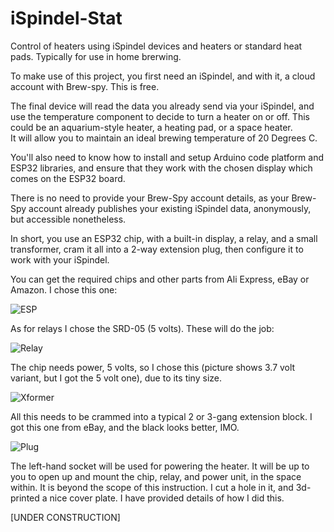 # iSpindel-Stat
Control of heaters using iSpindel devices and heaters or standard heat pads. Typically for use in home brerwing.

To make use of this project, you first need an iSpindel, and with it, a cloud account with Brew-spy.  This is free.  

The final device will read the data you already send via your iSpindel, and use the temperature component to decide to
turn a heater on or off.  This could be an aquarium-style heater, a heating pad, or a space heater.  
It will allow you to maintain an ideal brewing temperature of 20 Degrees C.

You'll also need to know how to install and setup Arduino code platform and ESP32 libraries, and ensure that they work with the chosen display which comes on the ESP32 board.

There is no need to provide your Brew-Spy account details, as your Brew-Spy account already publishes your existing iSpindel data, anonymously, but 
accessible nonetheless.

In short, you use an ESP32 chip, with a built-in display, a relay, and a small transformer, cram it all into a 2-way extension plug, then configure it to work with your iSpindel.

You can get the required chips and other parts from Ali Express, eBay or Amazon.  I chose this one:

<picture>
 <source media="(prefers-color-scheme: dark)" srcset="esp.png">
 <source media="(prefers-color-scheme: light)" srcset="esp.png">
 <img alt="ESP" src="ESP">
</picture>


As for relays I chose the SRD-05 (5 volts). These will do the job:

<picture>
 <source media="(prefers-color-scheme: dark)" srcset="relay.png">
 <source media="(prefers-color-scheme: light)" srcset="relay.png">
 <img alt="Relay" src="Relay">
</picture>



The chip needs power, 5 volts, so I chose this (picture shows 3.7 volt variant, but I got the 5 volt one), due to its tiny size.

<picture>
 <source media="(prefers-color-scheme: dark)" srcset="xformer.png">
 <source media="(prefers-color-scheme: light)" srcset="xformer.png">
 <img alt="Xformer" src="Xformer">
</picture>

All this needs to be crammed into a typical 2 or 3-gang extension block.  I got this one from eBay, and the black looks better, IMO.

<picture>
 <source media="(prefers-color-scheme: dark)" srcset="plug.png">
 <source media="(prefers-color-scheme: light)" srcset="plug.png">
 <img alt="Plug" src="Plug">
</picture>

The left-hand socket will be used for powering the heater.  It will be up to you to open up and mount the chip, relay, and power unit, in the space within.  It is beyond the scope of this instruction.  I cut a hole in it, and 3d-printed a nice cover plate.  I have provided details of how I did this.
 
[UNDER CONSTRUCTION]

